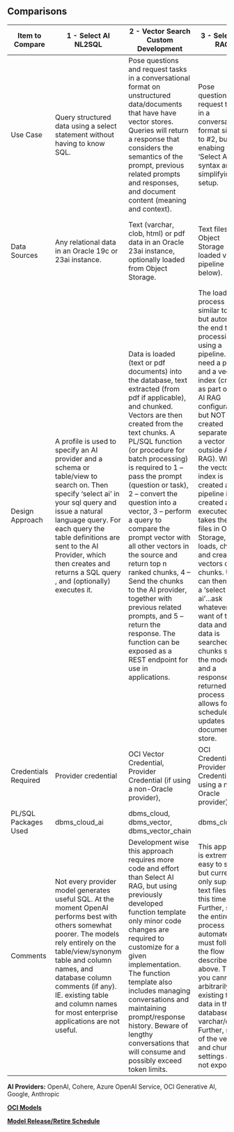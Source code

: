 ## Comparisons
|Item to Compare  | 1 - Select AI NL2SQL |2 - Vector Search Custom Development | 3 - Select AI RAG | 4 - Generative AI Agents |
|--- |--- |--- |--- |--- |
|Use Case|Query structured data using a select statement without having to know SQL.|Pose questions and request tasks in a conversational format on unstructured data/documents that have have vector stores.  Queries will return a response that considers the semantics of the prompt, previous related prompts and responses, and document content (meaning and context).|Pose questions and request tasks in a conversational format similar to #2, but enabing the ‘Select AI’ syntax and simplifying the setup.|Pose questions and request tasks in a conversational format similar to #2 but without the need for an ADB instance.|
|Data Sources|Any relational data in an Oracle 19c or 23ai instance.|Text (varchar, clob, html) or pdf data in an Oracle 23ai instance,  optionally loaded from Object Storage.|Text files in Object Storage loaded via a pipeline (see below).|Vector data in an Oracle 23ai instance, Object Storage Files (text and pdf only), and OCI OpenSearch|
|Design Approach|A profile is used to specify an AI provider and a schema or table/view to search on.  Then specify ‘select ai’ in your sql query and issue a natural language query.  For each query the table definitions are sent to the AI Provider, which then creates and returns a SQL query , and (optionally) executes it.|Data is loaded (text or pdf documents) into the database, text extracted (from pdf if applicable), and chunked.  Vectors are then created from the text chunks.  A PL/SQL function (or procedure for batch processing) is required to 1 – pass the prompt (question or task), 2 – convert the question into a vector, 3 – perform a query to compare the prompt vector with all other vectors in the source and return top n ranked chunks, 4 – Send the chunks to the AI provider, together with previous related prompts, and 5 – return the response.  The function can be exposed as a REST endpoint for use in applications.|The load process is similar to #2 but automates the end to end processing using a pipeline.  You need a profile and a vector index (created as part of the AI RAG configuration, but NOT created separately as a vector index outside AI RAG).  When the vector index is created a pipeline is created and executed that takes the text files in Object Storage, loads, chunks, and creates vectors on the chunks.  Users can then issue a ‘select ai’...ask whatever you want of the data and the data is searched, chunks sent to the model, and a response is returned. Th process also allows for scheduled updates to the document store.|Create a knowledge base and then an agent that specifies one or more knowledge bases and an endpoint. Then create a PL/SQL function to accept a prompt, create a vector on the prompt, and pass it to the end point. |
|Credentials Required|Provider credential|OCI Vector Credential, Provider Credential (if using a non-Oracle provider), |OCI Credential, Provider Credential (if using a non-Oracle provider), |Provider Credential|
|PL/SQL Packages Used|dbms\_cloud\_ai|dbms\_cloud, dbms\_vector, dbms\_vector_chain|dbms\_cloud\_ai|dbms_vector|
|Comments|Not every provider model generates useful SQL.  At the moment OpenAI performs best with others somewhat poorer.  The models rely entirely on the table/view/synonym table and column names, and database column comments (if any).  IE. existing table and column names for most enterprise applications are not useful.|Development wise this approach requires more code and effort than Select AI RAG, but using previously developed function template only minor code changes are required to customize for a given implementation.  The function template also includes managing conversations and maintaining prompt/response history.  Beware of lengthy conversations that will consume and possibly exceed token limits.  |This approach is extremely easy to set up, but currently only supports text files at this time.  Further, since the entire process is automated it must follow the flow described above.  That is, you cannot arbitrarily use existing text data in the database (eg varchar/clob).  Further, some of the vector and chunk settings are not exposed.|Currently ADB knowledge sources must co-exist in the same region as the AI service (Chicago).  The ADB instance must also be deployed on a private subnet, requiring an ACL for Data Actions to access the ADB instance.  |


**AI Providers:**	OpenAI, Cohere, Azure OpenAI Service, OCI Generative AI, Google, Anthropic

[**OCI Models**](https://docs.oracle.com/en-us/iaas/Content/generative-ai/pretrained-models.htmpretrained-models.htm)
    
[**Model Release/Retire Schedule**](https://docs.oracle.com/en-us/iaas/Content/generative-ai/deprecating.htm#retired-models)


